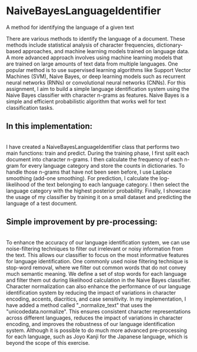 # NaiveBayesLanguageIdentifier
A method for identifying the language of a given text

There are various methods to identify the language of a document. These methods include statistical analysis of character frequencies, dictionary-based approaches, and machine learning models trained on language data. A more advanced approach involves using machine learning models that are trained on large amounts of text data from multiple languages. One popular method is to use supervised learning algorithms like Support Vector Machines (SVM), Naive Bayes, or deep learning models such as recurrent neural networks (RNNs) or convolutional neural networks (CNNs).
For this assignment, I aim to build a simple language identification system using the Naive Bayes classifier with character n-grams as features. Naive Bayes is a simple and efficient probabilistic algorithm that works well for text classification tasks.

<h2>In this implementation:</h2> <br>
I have created a NaiveBayesLanguageIdentifier class that performs two main functions: train and predict. During the training phase, I first split each document into character n-grams. I then calculate the frequency of each n-gram for every language category and store the counts in dictionaries. To handle those n-grams that have not been seen before, I use Laplace smoothing (add-one smoothing). For prediction, I calculate the log-likelihood of the text belonging to each language category. I then select the language category with the highest posterior probability. Finally, I showcase the usage of my classifier by training it on a small dataset and predicting the language of a test document.

<h2>Simple improvement by pre-processing:</h2><br>
To enhance the accuracy of our language identification system, we can use noise-filtering techniques to filter out irrelevant or noisy information from the text. This allows our classifier to focus on the most informative features for language identification. One commonly used noise filtering technique is stop-word removal, where we filter out common words that do not convey much semantic meaning. We define a set of stop words for each language and filter them out during likelihood calculation in the Naive Bayes classifier. <br>
Character normalization can also enhance the performance of our language identification system by reducing the impact of variations in character encoding, accents, diacritics, and case sensitivity. In my implementation, I have added a method called "_normalize_text" that uses the "unicodedata.normalize". This ensures consistent character representations across different languages, reduces the impact of variations in character encoding, and improves the robustness of our language identification system. Although it is possible to do much more advanced pre-processing for each language, such as Joyo Kanji for the Japanese language, which is beyond the scope of this exercise.
